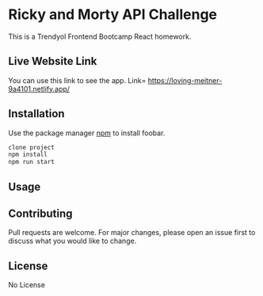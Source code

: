 # Ricky and Morty API Challenge
This is a Trendyol Frontend Bootcamp React homework.
## Live Website Link
You can use this link to see the app.
Link= https://loving-meitner-9a4101.netlify.app/ 
## Installation

Use the package manager [npm](https://www.npmjs.com/) to install foobar.

```bash
clone project
npm install
npm run start
```

## Usage



## Contributing
Pull requests are welcome. For major changes, please open an issue first to discuss what you would like to change.


## License
No License

